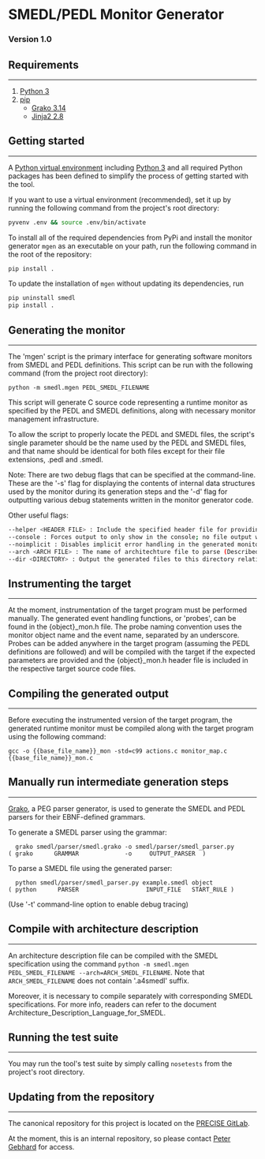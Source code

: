 # SMEDL/PEDL Monitor Generator
### Version 1.0

## Requirements
--------------
1. [Python 3](https://docs.python.org/3/)
2. [pip](https://pip.pypa.io/en/stable/)
    - [Grako 3.14](https://pythonhosted.org/grako/)
    - [Jinja2 2.8](http://jinja.pocoo.org/)

## Getting started
---------------
A [Python virtual environment](https://docs.python.org/3/library/venv.html)
including [Python 3](https://docs.python.org/3/) and all required Python
packages has been defined to simplify the process of getting started with the
tool.

If you want to use a virtual environment (recommended), set it up by running
the following command from the project's root directory:
```sh
pyvenv .env && source .env/bin/activate
```

To install all of the required dependencies from PyPi and install the monitor
generator `mgen` as an executable on your path, run the following command in
the root of the repository:
```sh
pip install .
```

To update the installation of `mgen` without updating its dependencies, run
```sh
pip uninstall smedl
pip install .
```


## Generating the monitor
----------------------
The 'mgen' script is the primary interface for generating software monitors
from SMEDL and PEDL definitions. This script can be run with the following
command (from the project root directory):

`python -m smedl.mgen PEDL_SMEDL_FILENAME`

This script will generate C source code representing a runtime monitor as
specified by the PEDL and SMEDL definitions, along with necessary monitor
management infrastructure.

To allow the script to properly locate the PEDL and SMEDL files, the script's
single parameter should be the name used by the PEDL and SMEDL files, and that
name should be identical for both files except for their file extensions, .pedl
and .smedl.

Note: There are two debug flags that can be specified at the command-line.
These are the '-s' flag for displaying the contents of internal data structures
used by the monitor during its generation steps and the '-d' flag for
outputting various debug statements written in the monitor generator code.

Other useful flags:
  ```sh
  --helper <HEADER FILE> : Include the specified header file for providing helper functions
  --console : Forces output to only show in the console; no file output will be generated
  --noimplicit : Disables implicit error handling in the generated monitor
  --arch <ARCH FILE> : The name of architechture file to parse (Described further below)
  --dir <DIRECTORY> : Output the generated files to this directory relative to the input files
  ```


## Instrumenting the target
------------------------
At the moment, instrumentation of the target program must be performed
manually. The generated event handling functions, or 'probes', can be found in
the {object}\_mon.h file. The probe naming convention uses the monitor object
name and the event name, separated by an underscore. Probes can be added
anywhere in the target program (assuming the PEDL definitions are followed) and
will be compiled with the target if the expected parameters are provided and
the {object}\_mon.h header file is included in the respective target source
code files.


## Compiling the generated output
------------------------------
Before executing the instrumented version of the target program, the generated
runtime monitor must be compiled along with the target program using the
following command:

`gcc -o {{base_file_name}}_mon -std=c99 actions.c monitor_map.c {{base_file_name}}_mon.c`


## Manually run intermediate generation steps
------------------------------------------
[Grako](https://pythonhosted.org/grako/), a PEG parser generator, is used to
generate the SMEDL and PEDL parsers for their EBNF-defined grammars.

To generate a SMEDL parser using the grammar:

	  grako smedl/parser/smedl.grako -o smedl/parser/smedl_parser.py
	( grako      GRAMMAR             -o     OUTPUT_PARSER  )

To parse a SMEDL file using the generated parser:

      python smedl/parser/smedl_parser.py example.smedl object
    ( python      PARSER                   INPUT_FILE   START_RULE )

(Use '-t' command-line option to enable debug tracing)

## Compile with architecture description
--------------------------------------

An architecture description file can be compiled with the SMEDL specification
using the command `python -m smedl.mgen PEDL_SMEDL_FILENAME --arch=ARCH_SMEDL_FILENAME`.
Note that `ARCH_SMEDL_FILENAME` does not contain '.a4smedl' suffix.

Moreover, it is necessary to compile separately with corresponding SMEDL
specifications. For more info, readers can refer to the document Architecture_Description_Language_for_SMEDL.

## Running the test suite
--------------------------------------
You may run the tool's test suite by simply calling `nosetests` from the
project's root directory.

## Updating from the repository
----------------------------
The canonical repository for this project is located on the
[PRECISE GitLab](https://gitlab.precise.seas.upenn.edu/pgebhard/smedl).

At the moment, this is an internal repository, so please contact
[Peter Gebhard](pgeb@seas.upenn.edu) for access.
